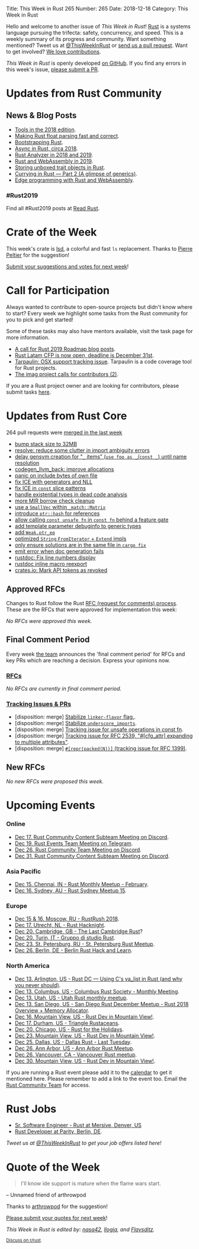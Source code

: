 Title: This Week in Rust 265
Number: 265
Date: 2018-12-18
Category: This Week in Rust

Hello and welcome to another issue of *This Week in Rust*!
[Rust](http://rust-lang.org) is a systems language pursuing the trifecta: safety, concurrency, and speed.
This is a weekly summary of its progress and community.
Want something mentioned? Tweet us at [@ThisWeekInRust](https://twitter.com/ThisWeekInRust) or [send us a pull request](https://github.com/cmr/this-week-in-rust).
Want to get involved? [We love contributions](https://github.com/rust-lang/rust/blob/master/CONTRIBUTING.md).

*This Week in Rust* is openly developed [on GitHub](https://github.com/cmr/this-week-in-rust).
If you find any errors in this week's issue, [please submit a PR](https://github.com/cmr/this-week-in-rust/pulls).

# Updates from Rust Community

## News & Blog Posts

* [Tools in the 2018 edition](https://blog.rust-lang.org/2018/12/17/Rust-2018-dev-tools.html).
* [Making Rust float parsing fast and correct](https://www.reddit.com/r/rust/comments/a6j5j1/making_rust_float_parsing_fast_and_correct/).
* [Bootstrapping Rust](https://www.gnu.org/software/guix/blog/2018/bootstrapping-rust/).
* [Async in Rust, circa 2018](https://rust-lang-nursery.github.io/wg-net/2018/12/13/async-update.html).
* [Rust Analyzer in 2018 and 2019](https://ferrous-systems.com/blog/rust-analyzer-2019/).
* [Rust and WebAssembly in 2019](http://fitzgeraldnick.com/2018/12/14/rust-and-webassembly-in-2019.html).
* [Storing unboxed trait objects in Rust](https://guiand.xyz/blog-posts/unboxed-trait-objects.html).
* [Currying in Rust — Part 2 (A glimpse of generics)](https://hashnode.com/post/currying-in-rust-part-2-a-glimpse-of-generics-cjphbgun90025pms241ggh3d9).
* [Edge programming with Rust and WebAssembly](https://www.fastly.com/blog/edge-programming-rust-web-assembly).

### #Rust2019

Find all #Rust2019 posts at [Read Rust](https://readrust.net/rust-2019/).

# Crate of the Week

This week's crate is [lsd](https://github.com/Peltoche/lsd), a colorful and fast `ls` replacement. Thanks to [Pierre Peltier](https://users.rust-lang.org/t/crate-of-the-week/2704/471) for the suggestion!

[Submit your suggestions and votes for next week][submit_crate]!

[submit_crate]: https://users.rust-lang.org/t/crate-of-the-week/2704

# Call for Participation

Always wanted to contribute to open-source projects but didn't know where to start?
Every week we highlight some tasks from the Rust community for you to pick and get started!

Some of these tasks may also have mentors available, visit the task page for more information.

* [A call for Rust 2019 Roadmap blog posts](https://blog.rust-lang.org/2018/12/06/call-for-rust-2019-roadmap-blogposts.html).
* [Rust Latam CFP is now open, deadline is December 31st](https://cfp.rustlatam.org/events/rust-latam).
* [Tarpaulin: OSX support tracking issue](https://github.com/xd009642/tarpaulin/issues/152). Tarpaulin is a code coverage tool for Rust projects.
* [The imag project calls for contributors (2)](https://imag-pim.org/blog/2018/12/04/call-for-participation-2/).

If you are a Rust project owner and are looking for contributors, please submit tasks [here][guidelines].

[guidelines]: https://users.rust-lang.org/t/twir-call-for-participation/4821

# Updates from Rust Core

264 pull requests were [merged in the last week][merged]

[merged]: https://github.com/search?q=is%3Apr+org%3Arust-lang+is%3Amerged+merged%3A2018-12-03..2018-12-10

* [bump stack size to 32MB](https://github.com/rust-lang/rust/pull/56467)
* [resolve: reduce some clutter in import ambiguity errors](https://github.com/rust-lang/rust/pull/56620)
* [delay gensym creation for "`_` items" (`use foo as _`/`const _`) until name resolution](https://github.com/rust-lang/rust/pull/56392)
* [codegen_llvm_back: improve allocations](https://github.com/rust-lang/rust/pull/55871)
* [panic on include bytes of own file](https://github.com/rust-lang/rust/pull/54517)
* [fix ICE with generators and NLL](https://github.com/rust-lang/rust/pull/56460)
* [fix ICE in `const` slice patterns](https://github.com/rust-lang/rust/pull/55922)
* [handle existential types in dead code analysis](https://github.com/rust-lang/rust/pull/56456)
* [more MIR borrow check cleanup](https://github.com/rust-lang/rust/pull/56388)
* [use a `SmallVec` within `_match::Matrix`](https://github.com/rust-lang/rust/pull/56269)
* [introduce `ptr::hash` for references](https://github.com/rust-lang/rust/pull/56250)
* [allow calling `const unsafe fn` in `const fn` behind a feature gate](https://github.com/rust-lang/rust/pull/55635)
* [add template parameter debuginfo to generic types](https://github.com/rust-lang/rust/pull/55010)
* [add `Weak.ptr_eq`](https://github.com/rust-lang/rust/pull/55987)
* [optimized `String` `FromIterator` + `Extend` impls](https://github.com/rust-lang/rust/pull/56548)
* [only ensure solutions are in the same file in `cargo fix`](https://github.com/rust-lang/cargo/pull/6402)
* [emit error when doc generation fails](https://github.com/rust-lang/rust/pull/55933)
* [rustdoc: Fix line numbers display](https://github.com/rust-lang/rust/pull/56498)
* [rustdoc inline macro reexport](https://github.com/rust-lang/rust/pull/56315)
* [crates.io: Mark API tokens as revoked](https://github.com/rust-lang/crates.io/pull/1567)

## Approved RFCs

Changes to Rust follow the Rust [RFC (request for comments)
process](https://github.com/rust-lang/rfcs#rust-rfcs). These
are the RFCs that were approved for implementation this week:

*No RFCs were approved this week.*

## Final Comment Period

Every week [the team](https://www.rust-lang.org/team.html) announces the
'final comment period' for RFCs and key PRs which are reaching a
decision. Express your opinions now.

### [RFCs](https://github.com/rust-lang/rfcs/labels/final-comment-period)

*No RFCs are currently in final comment period.*

### [Tracking Issues & PRs](https://github.com/rust-lang/rust/labels/final-comment-period)

* [disposition: merge] [Stabilize `linker-flavor` flag.](https://github.com/rust-lang/rust/pull/56351).
* [disposition: merge] [Stabilize `underscore_imports`](https://github.com/rust-lang/rust/pull/56303).
* [disposition: merge] [Tracking issue for unsafe operations in const fn](https://github.com/rust-lang/rust/issues/55607).
* [disposition: merge] [Tracking issue for RFC 2539, "#[cfg_attr] expanding to multiple attributes"](https://github.com/rust-lang/rust/issues/54881).
* [disposition: merge] [`#[repr(packed(N))]` (tracking issue for RFC 1399)](https://github.com/rust-lang/rust/issues/33158).

## New RFCs

*No new RFCs were proposed this week.*

# Upcoming Events

### Online

* [Dec 17. Rust Community Content Subteam Meeting on Discord](https://discordapp.com/channels/442252698964721669/443773747350994945).
* [Dec 19. Rust Events Team Meeting on Telegram](https://t.me/joinchat/EkKINhHCgZ9llzvPidOssA).
* [Dec 26. Rust Community Team Meeting on Discord](https://discordapp.com/channels/442252698964721669/443773747350994945).
* [Dec 31. Rust Community Content Subteam Meeting on Discord](https://discordapp.com/channels/442252698964721669/443773747350994945).

### Asia Pacific

* [Dec 15. Chennai, IN - Rust Monthly Meetup - February](https://www.meetup.com/mad-rs/events/257072971/).
* [Dec 16. Sydney, AU - Rust Sydney Meetup 15](https://www.meetup.com/Rust-Sydney/events/256668602/).

### Europe

* [Dec 15 & 16. Moscow, RU - RustRush 2018](https://rustrush.ru).
* [Dec 17. Utrecht, NL - Rust Hacknight](https://www.meetup.com/Rust-Utrecht/events/257031905/).
* [Dec 20. Cambridge, GB - The Last Cambridge Rust](https://www.meetup.com/Cambridge-Rust-Meetup/events/pzwshpyxqbbc/)?
* [Dec 20. Turin, IT - Gruppo di studio Rust](https://www.meetup.com/Mozilla-Torino/events/sbtclqyxqbkc/).
* [Dec 23. St. Petersburg, RU - St. Petersburg Rust Meetup](https://www.meetup.com/spbrust/events/gzjnmqyxqbfc).
* [Dec 26. Berlin, DE - Berlin Rust Hack and Learn](https://www.meetup.com/opentechschool-berlin/events/rjgkhqyxqbjc/).

### North America

* [Dec 13. Arlington, US - Rust DC — Using C's va_list in Rust (and why you never should)](https://www.meetup.com/RustDC/events/256181658).
* [Dec 13. Columbus, US - Columbus Rust Society - Monthly Meeting](https://www.meetup.com/columbus-rs/events/dbcfrpyxqbrb/).
* [Dec 13. Utah, US - Utah Rust monthly meetup](https://www.meetup.com/utahrust/events/255209738/).
* [Dec 13. San Diego, US - San Diego Rust December Meetup - Rust 2018 Overview + Memory Allocator](https://www.meetup.com/San-Diego-Rust/events/256264465/).
* [Dec 16. Mountain View, US - Rust Dev in Mountain View!](https://www.meetup.com/Rust-Dev-in-Mountain-View/events/glnfcpyxqbvb/).
* [Dec 17. Durham, US - Triangle Rustaceans](https://www.meetup.com/triangle-rustaceans/events/mfglwpyxqbgc/).
* [Dec 20. Chicago, US - Rust for the Holidays](https://www.meetup.com/Chicago-Rust-Meetup/events/256778181).
* [Dec 23. Mountain View, US - Rust Dev in Mountain View!](https://www.meetup.com/Rust-Dev-in-Mountain-View/events/glnfcpyxqbfc/).
* [Dec 25. Dallas, US - Dallas Rust - Last Tuesday](https://www.meetup.com/Dallas-Rust/events/zfgwzmyxqbhc/).
* [Dec 26. Ann Arbor, US - Ann Arbor Rust Meetup](https://www.meetup.com/Ann-Arbor-Rust-Meetup/events/cgsskqyxqbjc/).
* [Dec 26. Vancouver, CA - Vancouver Rust meetup](https://www.meetup.com/Vancouver-Rust/events/rzszlqyxqbjc/).
* [Dec 30. Mountain View, US - Rust Dev in Mountain View!](https://www.meetup.com/Rust-Dev-in-Mountain-View/events/glnfcpyxqbnc/).

If you are running a Rust event please add it to the [calendar] to get
it mentioned here. Please remember to add a link to the event too.
Email the [Rust Community Team][community] for access.

[calendar]: https://www.google.com/calendar/embed?src=apd9vmbc22egenmtu5l6c5jbfc%40group.calendar.google.com
[community]: mailto:community-team@rust-lang.org

# Rust Jobs

* [Sr. Software Engineer - Rust at Mersive, Denver, US](https://www.mersive.com/company/join-mersive-team/?gh_jid=4136286002)
* [Rust Developer at Parity, Berlin, DE](https://paritytech.io/jobs/).

*Tweet us at [@ThisWeekInRust](https://twitter.com/ThisWeekInRust) to get your job offers listed here!*

# Quote of the Week

> I'll know ide support is mature when the flame wars start.

– Unnamed friend of arthrowpod

Thanks to [arthrowpod](https://users.rust-lang.org/t/twir-quote-of-the-week/328/587) for the suggestion!

[Please submit your quotes for next week](http://users.rust-lang.org/t/twir-quote-of-the-week/328)!

*This Week in Rust is edited by: [nasa42](https://github.com/nasa42), [llogiq](https://github.com/llogiq), and [Flavsditz](https://github.com/Flavsditz).*

<small>[Discuss on r/rust]().</small>
